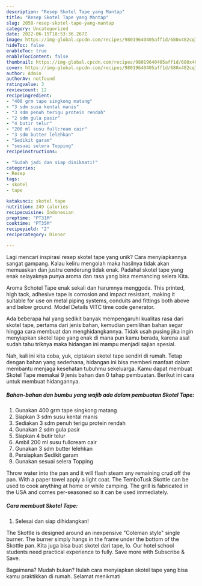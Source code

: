```yaml
---
description: "Resep Skotel Tape yang Mantap"
title: "Resep Skotel Tape yang Mantap"
slug: 2058-resep-skotel-tape-yang-mantap
category: Uncategorized
date: 2022-06-15T18:53:36.267Z
image: https://img-global.cpcdn.com/recipes/98019640405aff1d/680x482cq70/skotel-tape-foto-resep-utama.jpg
hideToc: false
enableToc: true
enableTocContent: false
thumbnail: https://img-global.cpcdn.com/recipes/98019640405aff1d/680x482cq70/skotel-tape-foto-resep-utama.jpg
cover: https://img-global.cpcdn.com/recipes/98019640405aff1d/680x482cq70/skotel-tape-foto-resep-utama.jpg
author: Admin
authorAv: notfound
ratingvalue: 3
reviewcount: 12
recipeingredient:
- "400 grm tape singkong matang"
- "3 sdm susu kental manis"
- "3 sdm penuh terigu protein rendah"
- "2 sdm gula pasir"
- "4 butir telur"
- "200 ml susu fullcream cair"
- "3 sdm butter lelehkan"
- "Sedikit garam"
- "sesuai selera Topping"
recipeinstructions:

- "Sudah jadi dan siap dinikmati!"
categories:
- Resep
tags:
- skotel
- tape

katakunci: skotel tape 
nutrition: 249 calories
recipecuisine: Indonesian
preptime: "PT31M"
cooktime: "PT35M"
recipeyield: "2"
recipecategory: Dinner

---
```





Lagi mencari inspirasi resep skotel tape yang unik? Cara menyiapkannya sangat gampang. Kalau keliru mengolah maka hasilnya tidak akan memuaskan dan justru cenderung tidak enak. Padahal skotel tape yang enak selayaknya punya aroma dan rasa yang bisa memancing selera Kita.





Aroma Schotel Tape enak sekali dan harumnya menggoda. This printed, high tack, adhesive tape is corrosion and impact resistant, making it suitable for use on metal piping systems, conduits and fittings both above and below ground. Model Details VITC time code generator.

Ada beberapa hal yang sedikit banyak mempengaruhi kualitas rasa dari skotel tape, pertama dari jenis bahan, kemudian pemilihan bahan segar hingga cara membuat dan menghidangkannya. Tidak usah pusing jika ingin menyiapkan skotel tape yang enak di mana pun kamu berada, karena asal sudah tahu triknya maka hidangan ini mampu menjadi sajian spesial.






Nah, kali ini kita coba, yuk, ciptakan skotel tape sendiri di rumah. Tetap dengan bahan yang sederhana, hidangan ini bisa memberi manfaat dalam membantu menjaga kesehatan tubuhmu sekeluarga. Kamu dapat membuat Skotel Tape memakai 9 jenis bahan dan 0 tahap pembuatan. Berikut ini cara untuk membuat hidangannya.

<!--inarticleads1-->

##### Bahan-bahan dan bumbu yang wajib ada dalam pembuatan Skotel Tape:

1. Gunakan 400 grm tape singkong matang
1. Siapkan 3 sdm susu kental manis
1. Sediakan 3 sdm penuh terigu protein rendah
1. Gunakan 2 sdm gula pasir
1. Siapkan 4 butir telur
1. Ambil 200 ml susu fullcream cair
1. Gunakan 3 sdm butter lelehkan
1. Persiapkan Sedikit garam
1. Gunakan sesuai selera Topping


Throw water into the pan and it will flash steam any remaining crud off the pan. With a paper towel apply a light coat. The TemboTusk Skottle can be used to cook anything at home or while camping. The grill is fabricated in the USA and comes per-seasoned so it can be used immediately. 

<!--inarticleads2-->

##### Cara membuat Skotel Tape:


1. Selesai dan siap dihidangkan!

The Skottle is designed around an inexpensive &#34;Coleman style&#34; single burner. The burner simply hangs in the frame under the bottom of the Skottle pan. Kita juga bisa buat skotel dari tape, lo. Our hotel school students need practical experience to fully. Save more with Subscribe &amp; Save. 

Bagaimana? Mudah bukan? Itulah cara menyiapkan skotel tape yang bisa kamu praktikkan di rumah. Selamat menikmati
